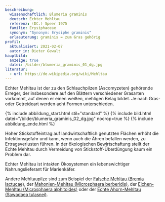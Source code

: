 ```yaml
---
beschreibung:
  wissenschaftlich: Blumeria graminis
  deutsch: Echter Mehltau
  referenz: (DC.) Speer 1975
  familie: Erysiphaceae
  synonym: "Synonym: Erysiphe graminis"
  erlaeuterung: graminis = zum Gras gehörig
profil:
  aktualisiert: 2021-02-07
  autor_in: Dieter Gewalt
hauptbild:
  anzeige: true
  datei: /bilder/blumeria_graminis_01_dg.jpg
literatur:
  - url: https://de.wikipedia.org/wiki/Mehltau
---
```

Echter Mehltau ist der zu den Schlauchpilzen (Ascomyzeten) gehörende Erreger, der insbesondere auf den Blättern verschiedener Grasarten vorkommt, auf denen er einen weißen, mehligen Belag bildet. Je nach Gras- oder Getreideart werden acht Formen unterschieden.

{% include abbildung_start.html stil="standard" %}
{% include bild.html datei="/bilder/blumeria_graminis_02_dg.jpg" nocrop=true %}
{% include abbildung_ende.html %}

Hoher Stickstoffeintrag auf landwirtschaftlich genutzten Flächen erhöht die Infektionsgefahr und kann, wenn auch die Ähren befallen werden, zu Ertragsverlusten führen. In der ökologischen Bewirtschaftung stellt der Echte Mehltau durch Vermeidung von Stickstoff-Überdüngung kaum ein Problem dar.  

Echter Mehltau ist intakten Ökosystemen ein lebenswichtiger Nahrungslieferant für Marienkäfer.

Andere Mehltaupilze sind zum Beispiel der [Falsche Mehltau (Bremia lactucae),](/pilze/bremia-lactucae-falscher-mehltau) der [Mahonien-Mehltau (Microsphaera berberidis)](/pilze/microsphaera-berberidis-mahonien-mehltau), der [Eichen-Mehltau (Microsphaera alphitoides)](/pilze/microsphaera-alphitoides-eichenmehltau) oder der [Echte Ahorn-Mehltau (Sawadaea tulasnei)](/pilze/sawadaea-tulasnei-echter-ahorn-mehltau).